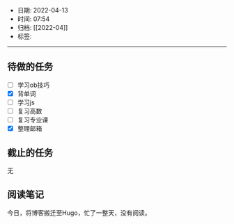 - 日期: 2022-04-13
- 时间: 07:54
- 归档: [[2022-04]]
- 标签: 
---

## 待做的任务

- [ ] 学习ob技巧
- [x] 背单词
- [ ] 学习js
- [ ] 复习高数
- [ ] 复习专业课
- [x] 整理邮箱

## 截止的任务

无

## 阅读笔记

今日，将博客搬迁至Hugo，忙了一整天，没有阅读。



